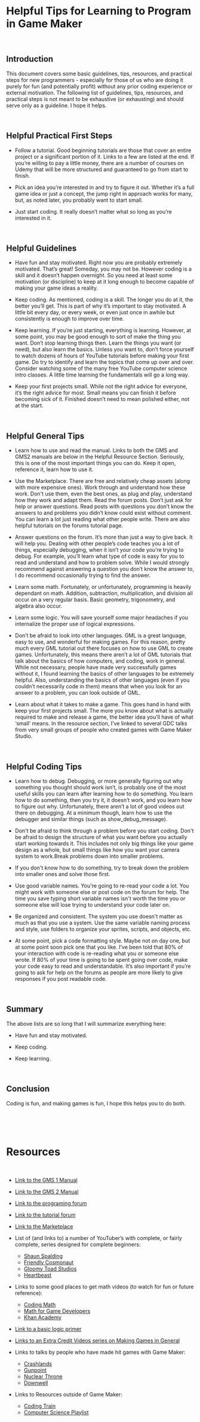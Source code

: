 # Helpful Tips for Learning to Program in Game Maker

<br>

## Introduction

This document covers some basic guidelines, tips, resources, and practical steps for new programmers - especially for those of us who are doing it purely for fun (and potentially profit) without any prior coding experience or external motivation. The following list of guidelines, tips, resources, and practical steps is not meant to be exhaustive (or exhausting) and should serve only as a guideline. I hope it helps.

<br>

## Helpful Practical First Steps

- Follow a tutorial. Good beginning tutorials are those that cover an entire project or a significant portion of it. Links to a few are listed at the end. If you’re willing to pay a little money, there are a number of courses on Udemy that will be more structured and guaranteed to go from start to finish.

- Pick an idea you’re interested in and try to figure it out. Whether it’s a full game idea or just a concept, the jump right in approach works for many, but, as noted later, you probably want to start small. 

- Just start coding. It really doesn’t matter what so long as you’re interested in it.

<br>

## Helpful Guidelines

- Have fun and stay motivated. Right now you are probably extremely motivated. That’s great! Someday, you may not be. However coding is a skill and it doesn’t happen overnight. So you need at least some motivation (or discipline) to keep at it long enough to become capable of making your game ideas a reality.  

- Keep coding. As mentioned, coding is a skill. The longer you do at it, the better you’ll get. This is part of why it’s important to stay motivated. A little bit every day, or every week, or even just once in awhile but consistently is enough to improve over time. 

- Keep learning. If you’re just starting, everything is learning. However, at some point, you may be good enough to sort of make the thing you want. Don’t stop learning things then. Learn the things you want (or need), but also learn the basics. Unless you want to, don’t force yourself to watch dozens of hours of YouTube tutorials before making your first game. Do try to identify and learn the topics that come up over and over. Consider watching some of the many free YouTube computer science intro classes. A little time learning the fundamentals will go a long way.

- Keep your first projects small. While not the right advice for everyone, it’s the right advice for most. Small means you can finish it before becoming sick of it. Finished doesn’t need to mean polished either, not at the start. 

<br>

## Helpful General Tips

- Learn how to use and read the manual. Links to both the GMS and GMS2 manuals are below in the Helpful Resource Section. Seriously, this is one of the most important things you can do. Keep it open, reference it, learn how to use it. 

- Use the Marketplace. There are free and relatively cheap assets (along with more expensive ones). Work through and understand how these work. Don't use them, even the best ones, as plug and play, understand how they work and adapt them.
Read the forum posts. Don’t just ask for help or answer questions. Read posts with questions you don’t know the answers to and problems you didn’t know could exist without comment. You can learn a lot just reading what other people write. There are also helpful tutorials on the forums tutorial page.

- Answer questions on the forum. It’s more than just a way to give back. It will help you. Dealing with other people’s code teaches you a lot of things, especially debugging, when it isn’t your code you’re trying to debug. For example, you’ll learn what type of code is easy for you to read and understand and how to problem solve. While I would strongly recommend against answering a question you don’t know the answer to, I do recommend occasionally trying to find the answer.

- Learn some math. Fortunately, or unfortunately, programming is heavily dependant on math. Addition, subtraction, multiplication, and division all occur on a very regular basis. Basic geometry, trigonometry, and algebra also occur. 

- Learn some logic. You will save yourself some major headaches if you internalize the proper use of logical expressions. 

- Don’t be afraid to look into other languages. GML is a great language, easy to use, and wonderful for making games. For this reason, pretty much every GML tutorial out there focuses on how to use GML to create games. Unfortunately, this means there aren’t a lot of GML tutorials that talk about the basics of how computers, and coding, work in general. While not necessary, people have made very successfully games without it, I found learning the basics of other languages to be extremely helpful. Also, understanding the basics of other languages (even if you couldn’t necessarily code in them) means that when you look for an answer to a problem, you can look outside of GML. 

- Learn about what it takes to make a game. This goes hand in hand with keep your first projects small. The more you know about what is actually required to make and release a game, the better idea you’ll have of what ‘small’ means. In the resource section, I’ve linked to several GDC talks from very small groups of people who created games with Game Maker Studio.

<br>

## Helpful Coding Tips

- Learn how to debug. Debugging, or more generally figuring out why something you thought should work isn’t, is probably one of the most useful skills you can learn after learning how to do something. You learn how to do something, then you try it, it doesn’t work, and you learn how to figure out why. Unfortunately, there aren’t a lot of good videos out there on debugging. At a minimum though, learn how to use the debugger and similar things (such as show_debug_message).

- Don't be afraid to think through a problem before you start coding. Don't be afraid to design the structure of what you want before you actually start working towards it. This includes not only big things like your game design as a whole, but small things like how you want your camera system to work.Break problems down into smaller problems. 

- If you don't know how to do something, try to break down the problem into smaller ones and solve those first.

- Use good variable names. You're going to re-read your code a lot. You might work with someone else or post code on the forum for help. The time you save typing short variable names isn't worth the time you or someone else will lose trying to understand your code later on.

- Be organized and consistent. The system you use doesn't matter as much as that you use a system. Use the same variable naming process and style, use folders to organize your sprites, scripts, and objects, etc.

- At some point, pick a code formatting style. Maybe not on day one, but at some point soon pick one that you like. I’ve been told that 80% of your interaction with code is re-reading what you or someone else wrote. If 80% of your time is going to be spent going over code, make your code easy to read and understandable. It’s also important if you’re going to ask for help on the forums as people are more likely to give responses if you post readable code.

<br>

## Summary

 The above lists are so long that I will summarize everything here:
 
 - Have fun and stay motivated.
 
 - Keep coding.
 
 - Keep learning.

<br>

## Conclusion

Coding is fun, and making games is fun, I hope this helps you to do both.

<br> <br> <br>

# Resources

<br>

- [Link to the GMS 1 Manual](https://docs.yoyogames.com/source/dadiospice/index.html)

- [Link to the GMS 2 Manual](https://docs2.yoyogames.com/source/_build/index.html)

- [Link to the programing forum](https://forum.yoyogames.com/index.php?forums/programming.13/)

- [Link to the tutorial forum](https://forum.yoyogames.com/index.php?forums/tutorials.15/)

- [Link to the Marketplace](https://marketplace.yoyogames.com/)

- List of (and links to) a number of YouTuber’s with complete, or fairly complete, series designed for complete beginners:

  - [Shaun Spalding](https://www.youtube.com/user/999Greyfox/featured?disable_polymer=1)
  - [Friendly Cosmonaut](https://www.youtube.com/channel/UCKCKHxkH8zqV9ltWZw0JFig)
  - [Gloomy Toad Studios](https://www.youtube.com/channel/UCmSLCkK6I5cONb-5N0v18Kw)
  - [Heartbeast](https://www.youtube.com/user/uheartbeast)  

- Links to some good places to get math videos (to watch for fun or future reference):

  - [Coding Math](https://www.youtube.com/user/codingmath)
  - [Math for Game Developers](https://www.youtube.com/channel/UCEhBM2x5MG9-e_JSOzU068w)
  - [Khan Academy](https://www.youtube.com/user/khanacademy) 

- [Link to a basic logic primer](http://www.zweigmedia.com/RealWorld/logic/logic1.html)

- [Links to an Extra Credit Videos series on Making Games in General](https://www.youtube.com/watch?v=z06QR-tz1_o&list=PLhyKYa0YJ_5C6QC36h5eApOyXtx98ehGi)

- Links to talks by people who have made hit games with Game Maker:

  - [Crashlands](https://www.youtube.com/watch?v=LQHtOg46eOw&t=1s)
  - [Gunpoint](https://www.youtube.com/watch?v=aXTOUnzNo64&t=1s)
  - [Nuclear Throne](https://www.youtube.com/watch?v=5-3VFOWrgpU&t=1s)
  - [Downwell](https://www.youtube.com/watch?v=M8SwpDKAWdg)

- Links to Resources outside of Game Maker:

  - [Coding Train](https://www.youtube.com/user/shiffman/playlists?view=50&sort=dd&shelf_id=2)
  - [Computer Science Playlist](https://www.youtube.com/watch?v=ytpJdnlu9ug&list=PLUl4u3cNGP63WbdFxL8giv4yhgdMGaZNA)




